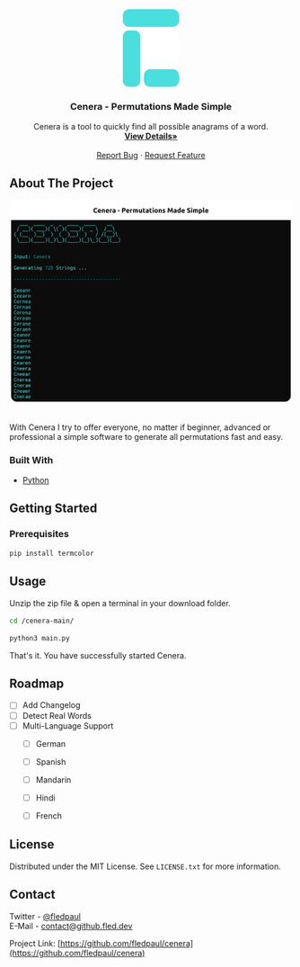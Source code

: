 <div align="center">
  <a href="https://github.com/fledpaul/cenera">
    <img src="img/Cenera.png" width="100" height="137.5">
  </a>
  
  <h3 align="center">Cenera - Permutations Made Simple</h3>
  <p align="center">
    Cenera is a tool to quickly find all possible anagrams of a word.
    <br/>
    <a href="https://projects.fled.dev/cenera"><strong>View Details»</strong></a>
    <br/>
    <br/>
    <a href="https://github.com/othneildrew/Best-README-Template/issues">Report Bug</a>
    ·
    <a href="https://github.com/othneildrew/Best-README-Template/issues">Request Feature</a>
  </p>
</div>

## About The Project
<div align="center">
  <a href="https://github.com/fledpaul/preview">
    <img src="img/Preview.png">
  </a>
</div>
<br>

With Cenera I try to offer everyone, no matter if beginner,
advanced or professional a simple software to generate
all permutations fast and easy.

### Built With
* [Python](https://python.org/)

## Getting Started
### Prerequisites
  ```sh
  pip install termcolor
  ```
  
  ## Usage
  Unzip the zip file & open a terminal in your download folder.
  ```sh
  cd /cenera-main/
  ```
  ```sh
  python3 main.py
  ```
  That's it. You have successfully started Cenera.
  
  ## Roadmap
- [ ] Add Changelog
- [ ] Detect Real Words
- [ ] Multi-Language Support
    - [ ] German
    - [ ] Spanish
    - [ ] Mandarin
    - [ ] Hindi
    - [ ] French


## License

Distributed under the MIT License. See `LICENSE.txt` for more information.

<!-- CONTACT -->
## Contact

Twitter - [@fledpaul](https://twitter.com/fledpaul)
<br>
E-Mail - contact@github.fled.dev

Project Link: [https://github.com/fledpaul/cenera](https://github.com/fledpaul/cenera)

